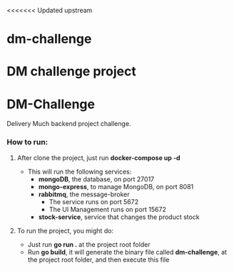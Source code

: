 <<<<<<< Updated upstream
# dm-challenge

DM challenge project
=======
# DM-Challenge

Delivery Much backend project challenge.

### How to run:
1. After clone the project, just run **docker-compose up -d**
    - This will run the following services:
      - **mongoDB**, the database, on port 27017
      - **mongo-express**, to manage MongoDB, on port 8081
      - **rabbitmq**, the message-broker
        - The service runs on port 5672
        - The UI Management runs on port 15672
      - **stock-service**, service that changes the product stock
      
2. To run the project, you might do:
    - Just run **go run .** at the project root folder
    - Run **go build**, it will generate the binary file called **dm-challenge**, at the project root folder, and then execute this file
